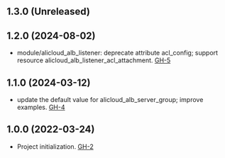 ## 1.3.0 (Unreleased)
## 1.2.0 (2024-08-02)

- module/alicloud_alb_listener: deprecate attribute acl_config; support resource alicloud_alb_listener_acl_attachment. [GH-5](https://github.com/terraform-alicloud-modules/terraform-alicloud-alb-https/pull/5)

## 1.1.0 (2024-03-12)

- update the default value for alicloud_alb_server_group; improve examples. [GH-4](https://github.com/alibabacloud-automation/terraform-alicloud-alb-https/pull/4)

## 1.0.0 (2022-03-24)

- Project initialization. [GH-2](https://github.com/terraform-alicloud-modules/terraform-alicloud-alb-https/pull/2/)
